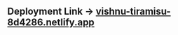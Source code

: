 
## Deployment Link -> [vishnu-tiramisu-8d4286.netlify.app](https://vishnu-tiramisu-8d4286.netlify.app/)
